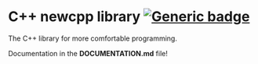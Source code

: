 # C++ newcpp library [![Generic badge](https://img.shields.io/badge/Version-1.1-COLOR.svg)](https://shields.io/)
The C++ library for more comfortable programming.

Documentation in the <b>DOCUMENTATION.md</b> file!
